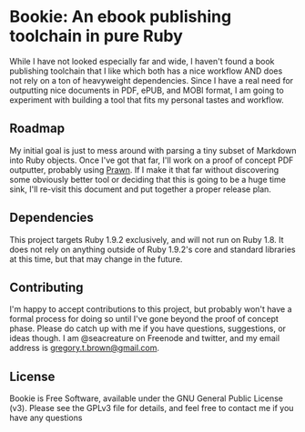 # Bookie: An ebook publishing toolchain in pure Ruby

While I have not looked especially far and wide, I haven't found a book
publishing toolchain that I like which both has a nice workflow AND does not
rely on a ton of heavyweight dependencies. Since I have a real need for
outputting nice documents in PDF, ePUB, and MOBI format, I am going to
experiment with building a tool that fits my personal tastes and workflow.

## Roadmap

My initial goal is just to mess around with parsing a tiny subset of Markdown
into Ruby objects. Once I've got that far, I'll work on a proof of concept PDF
outputter, probably using [Prawn](http://prawn.majesticseacreature.com). If I 
make it that far without discovering some obviously better tool or deciding 
that this is going to be a huge time sink, I'll re-visit this document and
put together a proper release plan.

## Dependencies

This project targets Ruby 1.9.2 exclusively, and will not run on Ruby 1.8. It
does not rely on anything outside of Ruby 1.9.2's core and standard libraries at
this time, but that may change in the future.

## Contributing

I'm happy to accept contributions to this project, but probably won't
have a formal process for doing so until I've gone beyond the proof of concept
phase. Please do catch up with me if you have questions, suggestions, or ideas
though. I am @seacreature on Freenode and twitter, and my email address is 
gregory.t.brown@gmail.com.

## License

Bookie is Free Software, available under the GNU General Public License (v3).
Please see the GPLv3 file for details, and feel free to contact me if you have
any questions

